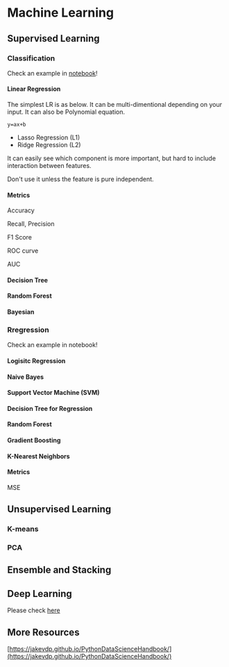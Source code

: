 # Machine Learning



## Supervised Learning

### Classification

Check an example in [notebook](notebooks/data-analysis/Boston_House_Price.ipynb)! 

#### Linear Regression

The simplest LR is as below. It can be multi-dimentional depending on your input. It can also be Polynomial equation.

```
y=ax+b
```
   * Lasso Regression (L1)
   * Ridge Regression (L2)
   
It can easily see which component is more important, but hard to include interaction between features.

Don't use it unless the feature is pure independent. 

#### Metrics

Accuracy

Recall, Precision

F1 Score

ROC curve

AUC

#### Decision Tree


#### Random Forest


#### Bayesian

### Rregression

Check an example in notebook!

#### Logisitc Regression

#### Naive Bayes

#### Support Vector Machine (SVM)

#### Decision Tree for Regression

#### Random Forest

#### Gradient Boosting

#### K-Nearest Neighbors

#### Metrics

MSE




## Unsupervised Learning

### K-means

### PCA

## Ensemble and Stacking

## Deep Learning

Please check [here](Deep_Learning.md)



## More Resources

[https://jakevdp.github.io/PythonDataScienceHandbook/](https://jakevdp.github.io/PythonDataScienceHandbook/)







